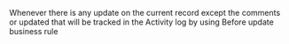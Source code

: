 Whenever there is any update on the current record except the comments or updated that will be tracked in the Activity log by using Before update business rule
